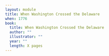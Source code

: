 ```yaml
---
layout: module
title: When Washington Crossed the Delaware
when: 1776
book:
  title: When Washington Crossed the Delaware
  author: ""
  illustrator: ""
  year: ""
  length: X pages
---
```

